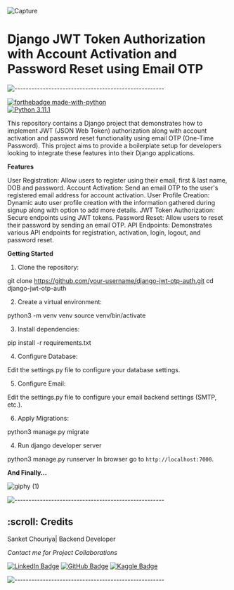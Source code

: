 ![Capture](https://user-images.githubusercontent.com/109847409/209483977-facec311-98fd-44e1-9045-d4feebab6cce.PNG)
# Django JWT Token Authorization with Account Activation and Password Reset using Email OTP
![-----------------------------------------------------](https://raw.githubusercontent.com/andreasbm/readme/master/assets/lines/rainbow.png)

[![forthebadge made-with-python](http://ForTheBadge.com/images/badges/made-with-python.svg)](https://www.python.org/)                 
[![Python 3.11.1](https://img.shields.io/badge/python-3.11.1-blue.svg)](https://www.python.org/downloads/release/python-3111/)   

This repository contains a Django project that demonstrates how to implement JWT (JSON Web Token) authorization along with account activation and password reset functionality using email OTP (One-Time Password). This project aims to provide a boilerplate setup for developers looking to integrate these features into their Django applications.

**Features**

User Registration: Allow users to register using their email, first & last name, DOB and password.
Account Activation: Send an email OTP to the user's registered email address for account activation.
User Profile Creation: Dynamic auto user profile creation with the information gathered during signup along with option to add more details.
JWT Token Authorization: Secure endpoints using JWT tokens.
Password Reset: Allow users to reset their password by sending an email OTP.
API Endpoints: Demonstrates various API endpoints for registration, activation, login, logout, and password reset.


**Getting Started**

1. Clone the repository:

git clone https://github.com/your-username/django-jwt-otp-auth.git
cd django-jwt-otp-auth

2. Create a virtual environment:

python3 -m venv venv
source venv/bin/activate

3. Install dependencies:

pip install -r requirements.txt

4. Configure Database:
   
Edit the settings.py file to configure your database settings.

5. Configure Email:

Edit the settings.py file to configure your email backend settings (SMTP, etc.).


6. Apply Migrations:

python3 manage.py migrate

4. Run django developer server

python3 manage.py runserver
In browser go to `http://localhost:7000`.


**And Finally...**

![giphy (1)](https://user-images.githubusercontent.com/109847409/209484487-dda00680-1f87-45be-9f6a-4c4adc4cc63a.gif)

![-----------------------------------------------------](https://raw.githubusercontent.com/andreasbm/readme/master/assets/lines/rainbow.png)


<h2 id="credits"> :scroll: Credits</h2>

Sanket Chouriya| Backend Developer

<p> <i> Contact me for Project Collaborations</i></p>

[![LinkedIn Badge](https://img.shields.io/badge/LinkedIn-0077B5?style=for-the-badge&logo=linkedin&logoColor=white)](https://www.linkedin.com/in/sanket-chouriya-038705111/)
[![GitHub Badge](https://img.shields.io/badge/GitHub-100000?style=for-the-badge&logo=github&logoColor=white)](https://github.com/Sanket7994)
[![Kaggle Badge](https://img.shields.io/badge/kaggle-0077B5?style=for-the-badge&logo=kaggle&logoColor=white)](https://www.kaggle.com/sanket7994/)

![-----------------------------------------------------](https://raw.githubusercontent.com/andreasbm/readme/master/assets/lines/rainbow.png)

